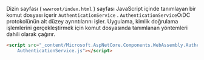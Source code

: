 Dizin sayfası ( `wwwroot/index.html` ) sayfası JavaScript içinde tanımlayan bir komut dosyası içerir `AuthenticationService` . `AuthenticationService`OıDC protokolünün alt düzey ayrıntılarını işler. Uygulama, kimlik doğrulama işlemlerini gerçekleştirmek için komut dosyasında tanımlanan yöntemleri dahili olarak çağırır.

```html
<script src="_content/Microsoft.AspNetCore.Components.WebAssembly.Authentication/
    AuthenticationService.js"></script>
```
